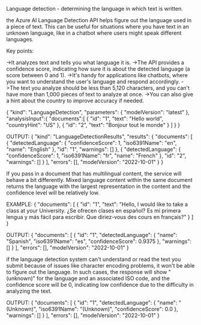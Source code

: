 Language detection - determining the language in which text is written.

the Azure AI Language Detection API helps figure out the language used in a piece of text. This can be useful for situations where you have text in an unknown language, like in a chatbot where users might speak different languages.

Key points:

->It analyzes text and tells you what language it is.
->The API provides a confidence score, indicating how sure it is about the detected language (a score between 0 and 1).
->It's handy for applications like chatbots, where you want to understand the user's language and respond accordingly.
->The text you analyze should be less than 5,120 characters, and you can't have more than 1,000 pieces of text to analyze at once.
->You can also give a hint about the country to improve accuracy if needed.

{
    "kind": "LanguageDetection",
    "parameters": {
        "modelVersion": "latest"
    },
    "analysisInput":{
        "documents":[
              {
                "id": "1",
                "text": "Hello world",
                "countryHint": "US"
              },
              {
                "id": "2",
                "text": "Bonjour tout le monde"
              }
        ]
    }
}


OUTPUT:
 {   "kind": "LanguageDetectionResults",
    "results": {
        "documents": [
          {
            "detectedLanguage": {
              "confidenceScore": 1,
              "iso6391Name": "en",
              "name": "English"
            },
            "id": "1",
            "warnings": []
          },
          {
            "detectedLanguage": {
              "confidenceScore": 1,
              "iso6391Name": "fr",
              "name": "French"
            },
            "id": "2",
            "warnings": []
          }
        ],
        "errors": [],
        "modelVersion": "2022-10-01"
    }
}


If you pass in a document that has multilingual content, the service will behave a bit differently. 
Mixed language content within the same document returns the language with the largest representation in the content and the confidence level will be relatively low.

EXAMPLE:
{
  "documents": [
    {
      "id": "1",
      "text": "Hello, I would like to take a class at your University. ¿Se ofrecen clases en español? Es mi primera lengua y más fácil para escribir. Que diriez-vous des cours en français?"
    }
  ]
}

OUTPUT:
{
    "documents": [
        {
            "id": "1",
            "detectedLanguage": {
                "name": "Spanish",
                "iso6391Name": "es",
                "confidenceScore": 0.9375
            },
            "warnings": []
        }
    ],
    "errors": [],
    "modelVersion": "2022-10-01"
}

 if the language detection system can't understand or read the text you submit because of issues like character encoding problems,
 it won't be able to figure out the language. In such cases, the response will show "(unknown)" for the language and an associated ISO code, 
 and the confidence score will be 0, indicating low confidence due to the difficulty in analyzing the text.

OUTPUT:
{
    "documents": [
        {
            "id": "1",
            "detectedLanguage": {
                "name": "(Unknown)",
                "iso6391Name": "(Unknown)",
                "confidenceScore": 0.0
            },
            "warnings": []
        }
    ],
    "errors": [],
    "modelVersion": "2022-10-01"
}



